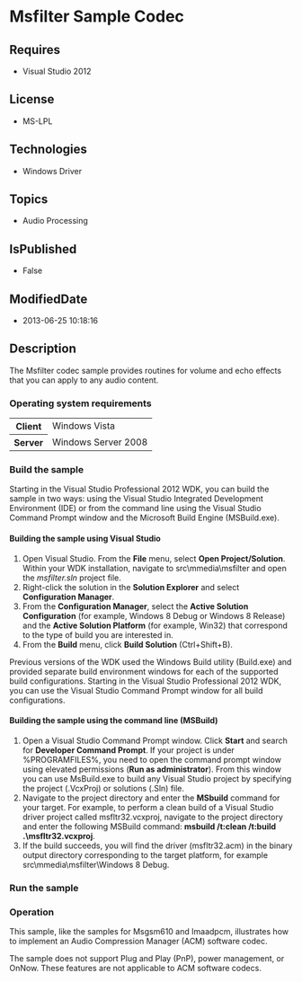 # Msfilter Sample Codec
## Requires
* Visual Studio 2012
## License
* MS-LPL
## Technologies
* Windows Driver
## Topics
* Audio Processing
## IsPublished
* False
## ModifiedDate
* 2013-06-25 10:18:16
## Description

<div id="mainSection">
<p>The Msfilter codec sample provides routines for volume and echo effects that you can apply to any audio content.
</p>
<h3>Operating system requirements</h3>
<table>
<tbody>
<tr>
<th>Client</th>
<td><dt>Windows&nbsp;Vista </dt></td>
</tr>
<tr>
<th>Server</th>
<td><dt>Windows Server&nbsp;2008 </dt></td>
</tr>
</tbody>
</table>
<h3>Build the sample</h3>
<p>Starting in the Visual Studio Professional&nbsp;2012 WDK, you can build the sample in two ways: using the Visual Studio Integrated Development Environment (IDE) or from the command line using the Visual Studio Command Prompt window and the Microsoft Build Engine
 (MSBuild.exe).</p>
<h4><a id="Building_the_sample_using_Visual_Studio"></a><a id="building_the_sample_using_visual_studio"></a><a id="BUILDING_THE_SAMPLE_USING_VISUAL_STUDIO"></a>Building the sample using Visual Studio</h4>
<ol>
<li>Open Visual Studio. From the <b>File</b> menu, select <b>Open Project/Solution</b>. Within your WDK installation, navigate to src\mmedia\msfilter and open the
<i>msfilter.sln</i> project file. </li><li>Right-click the solution in the <b>Solution Explorer</b> and select <b>Configuration Manager</b>.
</li><li>From the <b>Configuration Manager</b>, select the <b>Active Solution Configuration</b> (for example, Windows&nbsp;8 Debug or Windows&nbsp;8 Release) and the
<b>Active Solution Platform</b> (for example, Win32) that correspond to the type of build you are interested in.
</li><li>From the <b>Build</b> menu, click <b>Build Solution</b> (Ctrl&#43;Shift&#43;B). </li></ol>
<p>Previous versions of the WDK used the Windows Build utility (Build.exe) and provided separate build environment windows for each of the supported build configurations. Starting in the Visual Studio Professional&nbsp;2012 WDK, you can use the Visual Studio Command
 Prompt window for all build configurations.</p>
<h4><a id="Building_the_sample_using_the_command_line__MSBuild_"></a><a id="building_the_sample_using_the_command_line__msbuild_"></a><a id="BUILDING_THE_SAMPLE_USING_THE_COMMAND_LINE__MSBUILD_"></a>Building the sample using the command line (MSBuild)</h4>
<ol>
<li>Open a Visual Studio Command Prompt window. Click <b>Start</b> and search for
<b>Developer Command Prompt</b>. If your project is under %PROGRAMFILES%, you need to open the command prompt window using elevated permissions (<b>Run as administrator</b>). From this window you can use MsBuild.exe to build any Visual Studio project by specifying
 the project (.VcxProj) or solutions (.Sln) file. </li><li>Navigate to the project directory and enter the <b>MSbuild</b> command for your target. For example, to perform a clean build of a Visual Studio driver project called msfltr32.vcxproj, navigate to the project directory and enter the following MSBuild command:
<b>msbuild /t:clean /t:build .\msfltr32.vcxproj</b>. </li><li>If the build succeeds, you will find the driver (msfltr32.acm) in the binary output directory corresponding to the target platform, for example src\mmedia\msfilter\Windows&nbsp;8 Debug.
</li></ol>
<h3>Run the sample</h3>
<h3><a id="Operation"></a><a id="operation"></a><a id="OPERATION"></a>Operation</h3>
<p>This sample, like the samples for Msgsm610 and Imaadpcm, illustrates how to implement an Audio Compression Manager (ACM) software codec.</p>
<p>The sample does not support Plug and Play (PnP), power management, or OnNow. These features are not applicable to ACM software codecs.</p>
</div>
